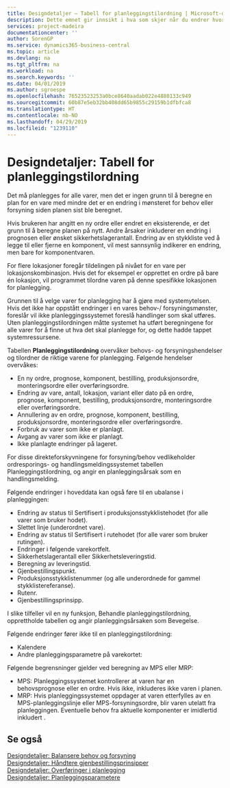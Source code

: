```yaml
---
title: Designdetaljer – Tabell for planleggingstilordning | Microsoft-dokumentasjon
description: Dette emnet gir innsikt i hva som skjer når du endrer hvordan du planlegger for en vare.
services: project-madeira
documentationcenter: ''
author: SorenGP
ms.service: dynamics365-business-central
ms.topic: article
ms.devlang: na
ms.tgt_pltfrm: na
ms.workload: na
ms.search.keywords: ''
ms.date: 04/01/2019
ms.author: sgroespe
ms.openlocfilehash: 76523523253a0bce8640aadab022e4880133c949
ms.sourcegitcommit: 60b87e5eb32bb408dd65b9855c29159b1dfbfca8
ms.translationtype: HT
ms.contentlocale: nb-NO
ms.lasthandoff: 04/29/2019
ms.locfileid: "1239110"
---
```

# <a name="design-details-planning-assignment-table"></a>Designdetaljer: Tabell for planleggingstilordning
Det må planlegges for alle varer, men det er ingen grunn til å beregne en plan for en vare med mindre det er en endring i mønsteret for behov eller forsyning siden planen sist ble beregnet.  

Hvis brukeren har angitt en ny ordre eller endret en eksisterende, er det grunn til å beregne planen på nytt. Andre årsaker inkluderer en endring i prognosen eller ønsket sikkerhetslagerantall. Endring av en stykkliste ved å legge til eller fjerne en komponent, vil mest sannsynlig indikerer en endring, men bare for komponentvaren.  

For flere lokasjoner foregår tildelingen på nivået for en vare per lokasjonskombinasjon. Hvis det for eksempel er opprettet en ordre på bare én lokasjon, vil programmet tilordne varen på denne spesifikke lokasjonen for planlegging.  

Grunnen til å velge varer for planlegging har å gjøre med systemytelsen. Hvis det ikke har oppstått endringer i en vares behov-/ forsyningsmønster, foreslår vil ikke planleggingssystemet foreslå handlinger som skal utføres. Uten planleggingstilordningen måtte systemet ha utført beregningene for alle varer for å finne ut hva det skal planlegge for, og dette hadde tappet systemressursene.  

Tabellen **Planleggingstilordning** overvåker behovs- og forsyningshendelser og tilordner de riktige varene for planlegging. Følgende hendelser overvåkes:  

* En ny ordre, prognose, komponent, bestilling, produksjonsordre, monteringsordre eller overføringsordre.  
* Endring av vare, antall, lokasjon, variant eller dato på en ordre, prognose, komponent, bestilling, produksjonsordre, monteringsordre eller overføringsordre.  
* Annullering av en ordre, prognose, komponent, bestilling, produksjonsordre, monteringsordre eller overføringsordre.  
* Forbruk av varer som ikke er planlagt.  
* Avgang av varer som ikke er planlagt.  
* Ikke planlagte endringer på lageret.  

For disse direkteforskyvningene for forsyning/behov vedlikeholder ordresporings- og handlingsmeldingssystemet tabellen Planleggingstilordning, og angir en planleggingsårsak som en handlingsmelding.  

Følgende endringer i hoveddata kan også føre til en ubalanse i planleggingen:  

* Endring av status til Sertifisert i produksjonsstykklistehodet (for alle varer som bruker hodet).  
* Slettet linje (underordnet vare).  
* Endring av status til Sertifisert i rutehodet (for alle varer som bruker rutingen).  
* Endringer i følgende varekortfelt.  
* Sikkerhetslagerantall eller Sikkerhetsleveringstid.  
* Beregning av leveringstid.  
* Gjenbestillingspunkt.  
* Produksjonsstykklistenummer (og alle underordnede for gammel stykklistereferanse).  
* Rutenr.  
* Gjenbestillingsprinsipp.  

I slike tilfeller vil en ny funksjon, Behandle planleggingstilordning, opprettholde tabellen og angir planleggingsårsaken som Bevegelse.  

Følgende endringer fører ikke til en planleggingstilordning:  

* Kalendere  
* Andre planleggingsparametre på varekortet:  

Følgende begrensninger gjelder ved beregning av MPS eller MRP:  

* MPS: Planleggingssystemet kontrollerer at varen har en behovsprognose eller en ordre. Hvis ikke, inkluderes ikke varen i planen.  
* MRP: Hvis planleggingssystemet oppdager at varen etterfylles av en MPS-planleggingslinje eller MPS-forsyningsordre, blir varen utelatt fra planleggingen. Eventuelle behov fra aktuelle komponenter er imidlertid inkludert .  

## <a name="see-also"></a>Se også  
[Designdetaljer: Balansere behov og forsyning](design-details-balancing-demand-and-supply.md)   
[Designdetaljer: Håndtere gjenbestillingsprinsipper](design-details-handling-reordering-policies.md)   
[Designdetaljer: Overføringer i planlegging](design-details-transfers-in-planning.md)   
[Designdetaljer: Planleggingsparametere](design-details-planning-parameters.md)  
